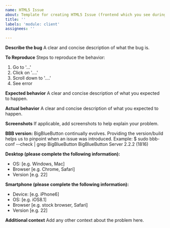```yaml
---
name: HTML5 Issue
about: Template for creating HTML5 Issue (frontend which you see during a session, not Greenlight).
title: ''
labels: 'module: client'
assignees: ''

---
```


<!--PLEASE DO NOT FILE ISSUES FOR GENERAL SUPPORT QUESTIONS.
This issue tracker is only for bbb development related issues.-->

**Describe the bug**
A clear and concise description of what the bug is.

**To Reproduce**
Steps to reproduce the behavior:
1. Go to '...'
2. Click on '....'
3. Scroll down to '....'
4. See error

**Expected behavior**
A clear and concise description of what you expected to happen.

**Actual behavior**
A clear and concise description of what you expected to happen.

**Screenshots**
If applicable, add screenshots to help explain your problem.

**BBB version:**
BigBlueButton continually evolves. Providing the version/build helps us to pinpoint when an issue was introduced.
Example:
$ sudo bbb-conf --check | grep BigBlueButton
BigBlueButton Server 2.2.2 (1816)

**Desktop (please complete the following information):**
 - OS: [e.g. Windows, Mac]
 - Browser [e.g. Chrome, Safari]
 - Version [e.g. 22]

**Smartphone (please complete the following information):**
 - Device: [e.g. iPhone6]
 - OS: [e.g. iOS8.1]
 - Browser [e.g. stock browser, Safari]
 - Version [e.g. 22]

**Additional context**
Add any other context about the problem here.
